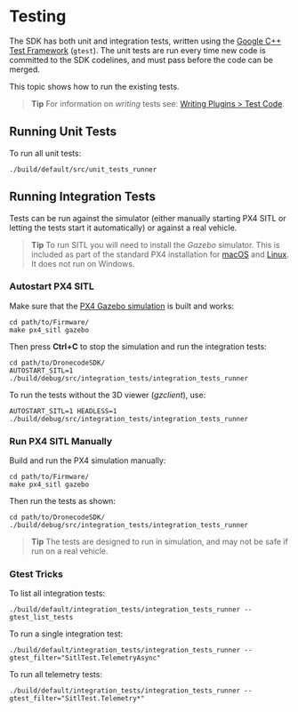 # Testing

The SDK has both unit and integration tests, written using the [Google C++ Test Framework](https://github.com/google/googletest/blob/master/googletest/docs/Primer.md) (`gtest`).
The unit tests are run every time new code is committed to the SDK codelines, and must pass before the code can be merged.

This topic shows how to run the existing tests.

> **Tip** For information on _writing_ tests see: [Writing Plugins &gt; Test Code](../contributing/plugins.md#testing).

## Running Unit Tests

To run all unit tests:

```
./build/default/src/unit_tests_runner
```

## Running Integration Tests

Tests can be run against the simulator (either manually starting PX4 SITL or letting the tests start it automatically) or against a real vehicle.

> **Tip** To run SITL you will need to install the _Gazebo_ simulator.
> This is included as part of the standard PX4 installation for [macOS](https://dev.px4.io/en/setup/dev_env_mac.html)
> and [Linux](https://dev.px4.io/en/setup/dev_env_linux.html#development-toolchain). It does not run on Windows.

### Autostart PX4 SITL

Make sure that the [PX4 Gazebo simulation](https://dev.px4.io/en/simulation/gazebo.html) is built and works:

```
cd path/to/Firmware/
make px4_sitl gazebo
```

Then press **Ctrl+C** to stop the simulation and run the integration tests:

```
cd path/to/DronecodeSDK/
AUTOSTART_SITL=1 ./build/debug/src/integration_tests/integration_tests_runner
```

To run the tests without the 3D viewer (_gzclient_), use:

```
AUTOSTART_SITL=1 HEADLESS=1 ./build/debug/src/integration_tests/integration_tests_runner
```

### Run PX4 SITL Manually

Build and run the PX4 simulation manually:

```
cd path/to/Firmware/
make px4_sitl gazebo
```

Then run the tests as shown:

```
cd path/to/DronecodeSDK/
./build/debug/src/integration_tests/integration_tests_runner
```

> **Tip** The tests are designed to run in simulation, and may not be safe if run on a real vehicle.

### Gtest Tricks

To list all integration tests:

```
./build/default/integration_tests/integration_tests_runner --gtest_list_tests
```

To run a single integration test:

```
./build/default/integration_tests/integration_tests_runner --gtest_filter="SitlTest.TelemetryAsync"
```

To run all telemetry tests:

```
./build/default/integration_tests/integration_tests_runner --gtest_filter="SitlTest.Telemetry*"
```

